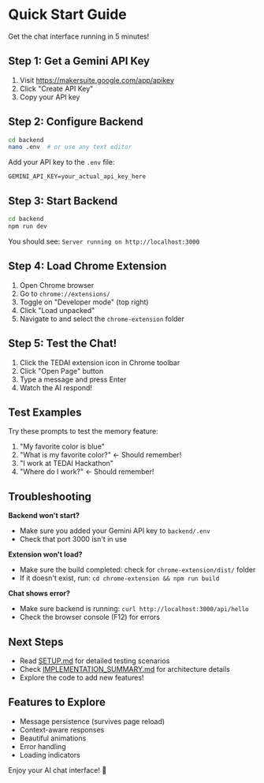 # Quick Start Guide

Get the chat interface running in 5 minutes!

## Step 1: Get a Gemini API Key

1. Visit https://makersuite.google.com/app/apikey
2. Click "Create API Key"
3. Copy your API key

## Step 2: Configure Backend

```bash
cd backend
nano .env  # or use any text editor
```

Add your API key to the `.env` file:
```
GEMINI_API_KEY=your_actual_api_key_here
```

## Step 3: Start Backend

```bash
cd backend
npm run dev
```

You should see: `Server running on http://localhost:3000`

## Step 4: Load Chrome Extension

1. Open Chrome browser
2. Go to `chrome://extensions/`
3. Toggle on "Developer mode" (top right)
4. Click "Load unpacked"
5. Navigate to and select the `chrome-extension` folder

## Step 5: Test the Chat!

1. Click the TEDAI extension icon in Chrome toolbar
2. Click "Open Page" button
3. Type a message and press Enter
4. Watch the AI respond!

## Test Examples

Try these prompts to test the memory feature:

1. "My favorite color is blue"
2. "What is my favorite color?" ← Should remember!
3. "I work at TEDAI Hackathon"
4. "Where do I work?" ← Should remember!

## Troubleshooting

**Backend won't start?**
- Make sure you added your Gemini API key to `backend/.env`
- Check that port 3000 isn't in use

**Extension won't load?**
- Make sure the build completed: check for `chrome-extension/dist/` folder
- If it doesn't exist, run: `cd chrome-extension && npm run build`

**Chat shows error?**
- Make sure backend is running: `curl http://localhost:3000/api/hello`
- Check the browser console (F12) for errors

## Next Steps

- Read [SETUP.md](SETUP.md) for detailed testing scenarios
- Check [IMPLEMENTATION_SUMMARY.md](IMPLEMENTATION_SUMMARY.md) for architecture details
- Explore the code to add new features!

## Features to Explore

- Message persistence (survives page reload)
- Context-aware responses
- Beautiful animations
- Error handling
- Loading indicators

Enjoy your AI chat interface! 🎉

